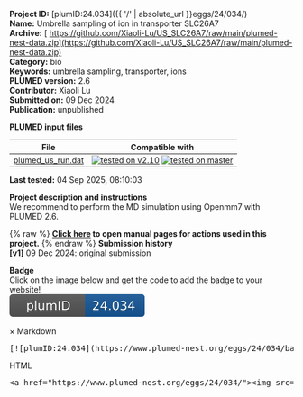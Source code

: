 **Project ID:** [plumID:24.034]({{ '/' | absolute_url }}eggs/24/034/)  
**Name:**  Umbrella sampling of ion in transporter SLC26A7  
**Archive:** [ https://github.com/Xiaoli-Lu/US_SLC26A7/raw/main/plumed-nest-data.zip](https://github.com/Xiaoli-Lu/US_SLC26A7/raw/main/plumed-nest-data.zip)  
**Category:**  bio  
**Keywords:**  umbrella sampling, transporter, ions  
**PLUMED version:**  2.6  
**Contributor:**  Xiaoli Lu  
**Submitted on:** 09 Dec 2024  
**Publication:** unpublished  
  
**PLUMED input files**  
  
| File     | Compatible with |  
|:--------:|:--------:|  
| [plumed_us_run.dat](./data/plumed_us_run.dat.md) |  [![tested on v2.10](https://img.shields.io/badge/v2.10-passing-green.svg)](data/plumed_us_run.dat.plumed.stderr) [![tested on master](https://img.shields.io/badge/master-passing-green.svg)](data/plumed_us_run.dat.plumed_master.stderr) |  
  
**Last tested:**  04 Sep 2025, 08:10:03
  
**Project description and instructions**  
We recommend to perform the MD simulation using Openmm7 with PLUMED 2.6.

  
{% raw %}
<b><a href="https://www.plumed.org/doc-master/user-doc/html/actionlist/?actions=POSITION,PRINT,RESTRAINT,UNITS" target="_blank">Click here</a> to open manual pages for actions used in this project.</b>
{% endraw %}
**Submission history**  
**[v1]** 09 Dec 2024: original submission  
  
**Badge**  
Click on the image below and get the code to add the badge to your website!  
<img src="./badge.svg" alt="plumeDnest:24.034" id="myBtn" class="badge">
<div id="myModal" class="modal">
  <div class="modal-content">
    <span class="close">&times;</span>
    Markdown<pre>[![plumID:24.034](https://www.plumed-nest.org/eggs/24/034/badge.svg)](https://www.plumed-nest.org/eggs/24/034/)</pre>
    HTML<pre>&lt;a href="https://www.plumed-nest.org/eggs/24/034/"&gt;&lt;img src="https://www.plumed-nest.org/eggs/24/034/badge.svg" alt="plumID:24.034"&gt;&lt;/a&gt;</pre>
  </div>
</div>
